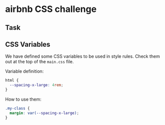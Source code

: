 # airbnb CSS challenge

## Task

## CSS Variables

We have defined some CSS variables to be used in style rules. Check them out at the top of the `main.css` file.

Variable definition:
```css
html {
  --spacing-x-large: 4rem;
}
```

How to use them:
```css
.my-class {
  margin: var(--spacing-x-large);
}
```